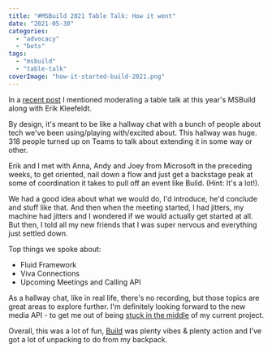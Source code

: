 ```yaml
---
title: "#MSBuild 2021 Table Talk: How it went"
date: "2021-05-30"
categories: 
  - "advocacy"
  - "bots"
tags: 
  - "msbuild"
  - "table-talk"
coverImage: "how-it-started-build-2021.png"
---
```


In a [recent post](https://irwinium.wordpress.com/2021/05/14/msbuild-2021-teams-table-talk/) I mentioned moderating a table talk at this year's MSBuild along with Erik Kleefeldt.

By design, it's meant to be like a hallway chat with a bunch of people about tech we've been using/playing with/excited about. This hallway was huge. 318 people turned up on Teams to talk about extending it in some way or other.

Erik and I met with Anna, Andy and Joey from Microsoft in the preceding weeks, to get oriented, nail down a flow and just get a backstage peak at some of coordination it takes to pull off an event like Build. (Hint: It's a lot!).

We had a good idea about what we would do, I'd introduce, he'd conclude and stuff like that. And then when the meeting started, I had jitters, my machine had jitters and I wondered if we would actually get started at all. But then, I told all my new friends that I was super nervous and everything just settled down.

Top things we spoke about:

- Fluid Framework
- Viva Connections
- Upcoming Meetings and Calling API

As a hallway chat, like in real life, there's no recording, but those topics are great areas to explore further. I'm definitely looking forward to the new media API - to get me out of being [stuck in the middle](https://irwinium.wordpress.com/2021/05/24/in-media-res/) of my current project.

Overall, this was a lot of fun, [Build](https://youtu.be/b4ryyEm5rSc?t=10220) was plenty vibes & plenty action and I've got a lot of unpacking to do from my backpack.
